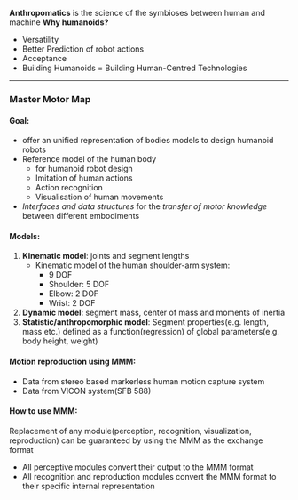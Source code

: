 **Anthropomatics** is the science of the symbioses between human and machine
**Why humanoids?** 

- Versatility 
- Better Prediction of robot actions
- Acceptance
- Building Humanoids = Building Human-Centred Technologies 

---

### Master Motor Map

#### Goal: 

- offer an unified representation of bodies models to design humanoid robots
- Reference model of the human body
  - for humanoid robot design
  - Imitation of human actions
  - Action recognition
  - Visualisation of human movements
- *Interfaces and data structures* for the *transfer of motor knowledge* between different embodiments

#### Models:

1. **Kinematic model**: joints and segment lengths
   - Kinematic model of the human shoulder-arm system: 
     - 9 DOF 
     - Shoulder: 5 DOF
     - Elbow: 2 DOF 
     - Wrist: 2 DOF
2. **Dynamic model**: segment mass, center of mass and moments of inertia
3. **Statistic/anthropomorphic model**: Segment properties(e.g. length, mass etc.) defined as a function(regression) of global parameters(e.g. body height, weight)

#### Motion reproduction using MMM:

- Data from stereo based markerless human motion capture system
- Data from VICON system(SFB 588)

#### How to use MMM:

Replacement of any module(perception, recognition, visualization, reproduction) can be guaranteed by using the MMM as the exchange format

 - All perceptive modules convert their output to the MMM format
 - All recognition and reproduction modules convert the MMM format to their specific internal representation
